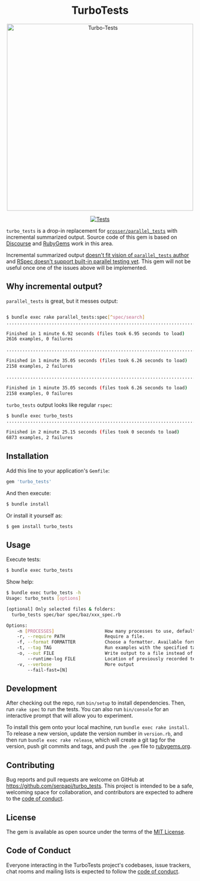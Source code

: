 <h1 align="center">
  TurboTests
</h1>

<div align="center">
   <img src="https://user-images.githubusercontent.com/78694043/233910064-87a6d557-1120-42d2-b965-2a9403c6f2f4.svg" width="500" alt="Turbo-Tests">
  
</div>

<div align="center">

  <a href="">![Tests](https://github.com/serpapi/turbo_tests/workflows/Tests/badge.svg)</a>

</div>

`turbo_tests` is a drop-in replacement for [`grosser/parallel_tests`](https://github.com/grosser/parallel_tests) with incremental summarized output. Source code of this gem is based on [Discourse](https://github.com/discourse/discourse/blob/6b9784cf8a18636bce281a7e4d18e65a0cbc6290/lib/turbo_tests.rb) and [RubyGems](https://github.com/rubygems/rubygems/tree/390335ceb351668cd433bd5bb9823dd021f82533/bundler/tool) work in this area.

Incremental summarized output [doesn't fit vision of `parallel_tests` author](https://github.com/grosser/parallel_tests/issues/708) and [RSpec doesn't support built-in parallel testing yet](https://github.com/rspec/rspec-rails/issues/2104#issuecomment-658474900). This gem will not be useful once one of the issues above will be implemented.

## Why incremental output?

`parallel_tests` is great, but it messes output:

```bash

$ bundle exec rake parallel_tests:spec[^spec/search]
.................................................................................................................................................................................................................................................................................................................................................................................................................................................................................................................................................................................

Finished in 1 minute 6.92 seconds (files took 6.95 seconds to load)
2616 examples, 0 failures

.........................................................................................................................................F........................................................................................................................................F..............................................................................................................................................................................................................................................................................................

Finished in 1 minute 35.05 seconds (files took 6.26 seconds to load)
2158 examples, 2 failures

.................................................................................................................................................................................................................................................................................................................................................................................................................................................................................................................................................................................

Finished in 1 minute 35.05 seconds (files took 6.26 seconds to load)
2158 examples, 0 failures
```

`turbo_tests` output looks like regular `rspec`:

```bash
$ bundle exec turbo_tests
..........................................................................................................................................................................................................................................................................................................................................................................................................................................................................................................................................................................................................................................................................................................................F........................................................................................................................................F..............................................................................................................................................................................................................................................................................................................................................................................................................................................................................................................................................................................................................................................................................................................................................................................................................................................................................

Finished in 2 minute 25.15 seconds (files took 0 seconds to load)
6873 examples, 2 failures
```

## Installation

Add this line to your application's `Gemfile`:

```ruby
gem 'turbo_tests'
```

And then execute:

```bash
$ bundle install
```

Or install it yourself as:

```bash
$ gem install turbo_tests
```

## Usage

Execute tests:

```bash
$ bundle exec turbo_tests
```

Show help:

```bash
$ bundle exec turbo_tests -h
Usage: turbo_tests [options]

[optional] Only selected files & folders:
  turbo_tests spec/bar spec/baz/xxx_spec.rb

Options:
    -n [PROCESSES]                   How many processes to use, default: available CPUs
    -r, --require PATH               Require a file.
    -f, --format FORMATTER           Choose a formatter. Available formatters: progress (p), documentation (d). Default: progress
    -t, --tag TAG                    Run examples with the specified tag.
    -o, --out FILE                   Write output to a file instead of $stdout
        --runtime-log FILE           Location of previously recorded test runtimes
    -v, --verbose                    More output
        --fail-fast=[N]
```

## Development

After checking out the repo, run `bin/setup` to install dependencies. Then, run `rake spec` to run the tests. You can also run `bin/console` for an interactive prompt that will allow you to experiment.

To install this gem onto your local machine, run `bundle exec rake install`. To release a new version, update the version number in `version.rb`, and then run `bundle exec rake release`, which will create a git tag for the version, push git commits and tags, and push the `.gem` file to [rubygems.org](https://rubygems.org).

## Contributing

Bug reports and pull requests are welcome on GitHub at https://github.com/serpapi/turbo_tests. This project is intended to be a safe, welcoming space for collaboration, and contributors are expected to adhere to the [code of conduct](https://github.com/serpapi/turbo_tests/blob/master/CODE_OF_CONDUCT.md).


## License

The gem is available as open source under the terms of the [MIT License](https://opensource.org/licenses/MIT).

## Code of Conduct

Everyone interacting in the TurboTests project's codebases, issue trackers, chat rooms and mailing lists is expected to follow the [code of conduct](https://github.com/serpapi/turbo_tests/blob/master/CODE_OF_CONDUCT.md).
